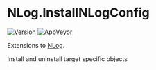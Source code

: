# NLog.InstallNLogConfig
[![Version](https://img.shields.io/nuget/v/NLog.InstallNLogConfig.svg)](https://www.nuget.org/packages/NLog.InstallNLogConfig)
[![AppVeyor](https://img.shields.io/appveyor/ci/nlog/nlog-InstallNLogConfig/master.svg)](https://ci.appveyor.com/project/nlog/nlog-InstallNLogConfig/branch/master)

Extensions to [NLog](https://github.com/NLog/NLog/).

Install and uninstall target specific objects

